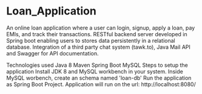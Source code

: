 # Loan_Application

An online loan application where a user can login, signup, apply a loan, pay EMIs, and track their transactions.
RESTful backend server developed in Spring boot enabling users to stores data persistently in a relational database.
Integration of a third party chat system (tawk.to), Java Mail API and Swagger for API documentation.

Technologies used
Java 8
Maven
Spring Boot
MySQL
Steps to setup the application
Install JDK 8 and MySQL workbench in your system.
Inside MySQL worbench, create an schema named 'loan-db'
Run the application as Spring Boot Project.
Application will run on the url: http://localhost:8080/
